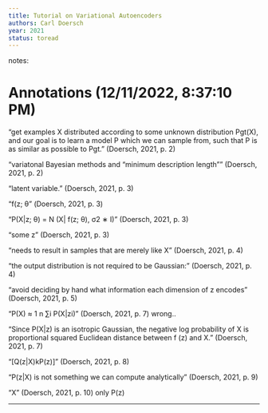 ```yaml
---
title: Tutorial on Variational Autoencoders
authors: Carl Doersch
year: 2021
status: toread
---
```


notes: <h1>Annotations
 (12/11/2022, 8:37:10 PM)</h1> 

“get examples X distributed according to some unknown distribution Pgt(X), and our goal is to learn a model P which we can sample from, such that P is as similar as possible to Pgt.” (Doersch, 2021, p. 2) 

“variatonal Bayesian methods and “minimum description length”” (Doersch, 2021, p. 2) 

“latent variable.” (Doersch, 2021, p. 3) 

“f(z; θ” (Doersch, 2021, p. 3) 

“P(X|z; θ) = N (X| f(z; θ), σ2 ∗ I)” (Doersch, 2021, p. 3) 

“some z” (Doersch, 2021, p. 3) 

“needs to result in samples that are merely like X” (Doersch, 2021, p. 4) 

“the output distribution is not required to be Gaussian:” (Doersch, 2021, p. 4) 

“avoid deciding by hand what information each dimension of z encodes” (Doersch, 2021, p. 5) 

“P(X) ≈ 1 n ∑i P(X|zi)” (Doersch, 2021, p. 7) wrong.. 

“Since P(X|z) is an isotropic Gaussian, the negative log probability of X is proportional squared Euclidean distance between f (z) and X.” (Doersch, 2021, p. 7) 

“[Q(z|X)kP(z)]” (Doersch, 2021, p. 8) 

“P(z|X) is not something we can compute analytically” (Doersch, 2021, p. 9) 

“X” (Doersch, 2021, p. 10) only P(z)

---
